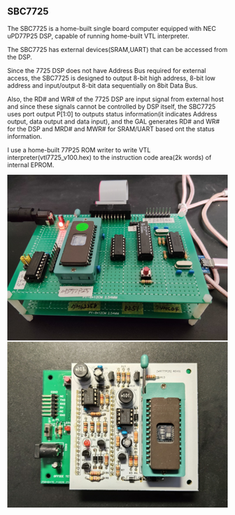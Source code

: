 ## SBC7725
The SBC7725 is a home-built single board computer equipped with NEC uPD77P25 DSP, capable of running home-built VTL interpreter.

The SBC7725 has external devices(SRAM,UART) that can be accessed from the DSP.

Since the 7725 DSP does not have Address Bus required for external access, the SBC7725 is designed to output 8-bit high address, 8-bit low address and input/output 8-bit data sequentially on 8bit Data Bus.

Also, the RD# and WR# of the 7725 DSP are input signal from external host and since these signals cannot be controlled by DSP itself, the SBC7725 uses port output P[1:0] to outputs status information(it indicates Address output, data output and data input), and the GAL generates RD# and WR# for the DSP and MRD# and MWR# for SRAM/UART based ont the status information.

I use a home-built 77P25 ROM writer to write VTL interpreter(vtl7725_v100.hex) to the instruction code area(2k words) of internal EPROM.

![](https://github.com/omodakakuwai/SBC7725/blob/main/images/SBC7725.jpg)
![](https://github.com/omodakakuwai/SBC7725/blob/main/images/SBC7725_WRT77P25.jpg)
